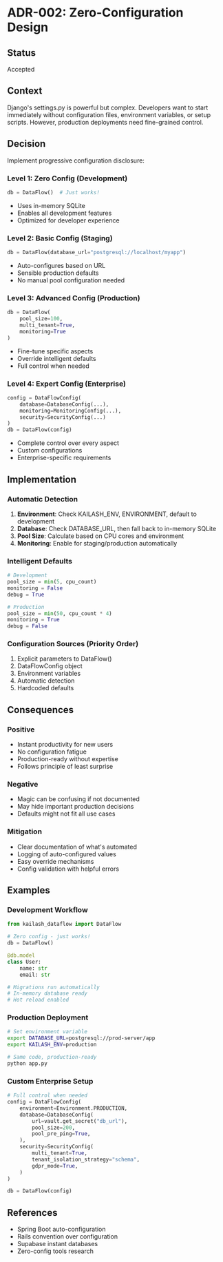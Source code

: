 # ADR-002: Zero-Configuration Design

## Status
Accepted

## Context
Django's settings.py is powerful but complex. Developers want to start immediately without configuration files, environment variables, or setup scripts. However, production deployments need fine-grained control.

## Decision
Implement progressive configuration disclosure:

### Level 1: Zero Config (Development)
```python
db = DataFlow()  # Just works!
```
- Uses in-memory SQLite
- Enables all development features
- Optimized for developer experience

### Level 2: Basic Config (Staging)
```python
db = DataFlow(database_url="postgresql://localhost/myapp")
```
- Auto-configures based on URL
- Sensible production defaults
- No manual pool configuration needed

### Level 3: Advanced Config (Production)
```python
db = DataFlow(
    pool_size=100,
    multi_tenant=True,
    monitoring=True
)
```
- Fine-tune specific aspects
- Override intelligent defaults
- Full control when needed

### Level 4: Expert Config (Enterprise)
```python
config = DataFlowConfig(
    database=DatabaseConfig(...),
    monitoring=MonitoringConfig(...),
    security=SecurityConfig(...)
)
db = DataFlow(config)
```
- Complete control over every aspect
- Custom configurations
- Enterprise-specific requirements

## Implementation

### Automatic Detection
1. **Environment**: Check KAILASH_ENV, ENVIRONMENT, default to development
2. **Database**: Check DATABASE_URL, then fall back to in-memory SQLite
3. **Pool Size**: Calculate based on CPU cores and environment
4. **Monitoring**: Enable for staging/production automatically

### Intelligent Defaults
```python
# Development
pool_size = min(5, cpu_count)
monitoring = False
debug = True

# Production
pool_size = min(50, cpu_count * 4)
monitoring = True
debug = False
```

### Configuration Sources (Priority Order)
1. Explicit parameters to DataFlow()
2. DataFlowConfig object
3. Environment variables
4. Automatic detection
5. Hardcoded defaults

## Consequences

### Positive
- Instant productivity for new users
- No configuration fatigue
- Production-ready without expertise
- Follows principle of least surprise

### Negative
- Magic can be confusing if not documented
- May hide important production decisions
- Defaults might not fit all use cases

### Mitigation
- Clear documentation of what's automated
- Logging of auto-configured values
- Easy override mechanisms
- Config validation with helpful errors

## Examples

### Development Workflow
```python
from kailash_dataflow import DataFlow

# Zero config - just works!
db = DataFlow()

@db.model
class User:
    name: str
    email: str

# Migrations run automatically
# In-memory database ready
# Hot reload enabled
```

### Production Deployment
```bash
# Set environment variable
export DATABASE_URL=postgresql://prod-server/app
export KAILASH_ENV=production

# Same code, production-ready
python app.py
```

### Custom Enterprise Setup
```python
# Full control when needed
config = DataFlowConfig(
    environment=Environment.PRODUCTION,
    database=DatabaseConfig(
        url=vault.get_secret("db_url"),
        pool_size=200,
        pool_pre_ping=True,
    ),
    security=SecurityConfig(
        multi_tenant=True,
        tenant_isolation_strategy="schema",
        gdpr_mode=True,
    )
)

db = DataFlow(config)
```

## References
- Spring Boot auto-configuration
- Rails convention over configuration
- Supabase instant databases
- Zero-config tools research
